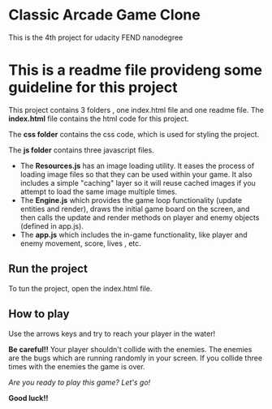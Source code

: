 # Classic Arcade Game Clone
This is the 4th project for udacity FEND nanodegree

This is a readme file provideng some guideline for this project
=======
This project contains 3 folders , one index.html file and one readme file.
The **index.html** file contains the html code for this project.

The **css folder** contains the css code, which is used for styling the project.

The **js folder** contains three javascript files. 
* The **Resources.js** has an image loading utility. It eases the process of loading image files so that they can be used within your game. It also includes a simple "caching" layer so it will reuse cached images if you attempt to load the same image multiple times.
* The **Engine.js** which provides the game loop functionality (update entities and render), draws the initial game board on the screen, and then calls the update and render methods on  player and enemy objects (defined in  app.js).
* The **app.js** which includes the in-game functionality, like player and enemy movement, score, lives , etc.

## Run the project
To tun the project, open the index.html file.

## How to play
Use the arrows keys and try to reach your player in the water!

**Be careful!!** Your player shouldn't collide with the enemies.
The enemies are the bugs which are running randomly in your screen.
If you collide three times with the enemies the game is over.

_Are you ready to play this game? Let's go!_

**Good luck!!**
